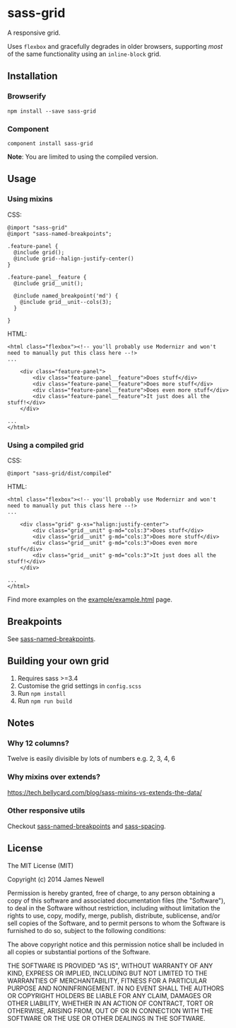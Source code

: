 # sass-grid

A responsive grid. 

Uses `flexbox` and gracefully degrades in older browsers, supporting *most* of the same functionality using an `inline-block` grid.

## Installation

### Browserify

    npm install --save sass-grid

### Component

    component install sass-grid
    
**Note**: You are limited to using the compiled version.
   
## Usage
    
### Using mixins

CSS:

    @import "sass-grid"
    @import "sass-named-breakpoints";
    
    .feature-panel {
      @include grid();
      @include grid--halign-justify-center()
    }
    
    .feature-panel__feature {
      @include grid__unit();
      
      @include named_breakpoint('md') {
        @include grid__unit--cols(3);
      }
      
    }

HTML:
    
    <html class="flexbox"><!-- you'll probably use Modernizr and won't need to manually put this class here --!>
    ...
    
        <div class="feature-panel">
            <div class="feature-panel__feature">Does stuff</div>
            <div class="feature-panel__feature">Does more stuff</div>
            <div class="feature-panel__feature">Does even more stuff</div>
            <div class="feature-panel__feature">It just does all the stuff!</div>
        </div>
        
    ...
    </html>
    
### Using a compiled grid

CSS:

    @import "sass-grid/dist/compiled"
        
HTML:
    
    <html class="flexbox"><!-- you'll probably use Modernizr and won't need to manually put this class here --!>
    ...
    
        <div class="grid" g-xs="halign:justify-center">
            <div class="grid__unit" g-md="cols:3">Does stuff</div>
            <div class="grid__unit" g-md="cols:3">Does more stuff</div>
            <div class="grid__unit" g-md="cols:3">Does even more stuff</div>
            <div class="grid__unit" g-md="cols:3">It just does all the stuff!</div>
        </div>
        
    ...
    </html>

Find more examples on the [example/example.html](http://digitaledgeit.github.io/css-grid/example/example.html) page.

## Breakpoints

See [sass-named-breakpoints](https://www.npmjs.com/package/sass-named-breakpoints).

## Building your own grid

1. Requires sass >=3.4
2. Customise the grid settings in `config.scss`
3. Run `npm install`
4. Run `npm run build`
   
## Notes

### Why 12 columns? 
Twelve is easily divisible by lots of numbers e.g. 2, 3, 4, 6

### Why mixins over extends?

https://tech.bellycard.com/blog/sass-mixins-vs-extends-the-data/

### Other responsive utils

Checkout [sass-named-breakpoints](https://www.npmjs.com/package/sass-named-breakpoints) and [sass-spacing](https://www.npmjs.com/package/sass-spacing).

## License

The MIT License (MIT)

Copyright (c) 2014 James Newell

Permission is hereby granted, free of charge, to any person obtaining a copy of this software and associated documentation files (the "Software"), to deal in the Software without restriction, including without limitation the rights to use, copy, modify, merge, publish, distribute, sublicense, and/or sell copies of the Software, and to permit persons to whom the Software is furnished to do so, subject to the following conditions:

The above copyright notice and this permission notice shall be included in all copies or substantial portions of the Software.

THE SOFTWARE IS PROVIDED "AS IS", WITHOUT WARRANTY OF ANY KIND, EXPRESS OR IMPLIED, INCLUDING BUT NOT LIMITED TO THE WARRANTIES OF MERCHANTABILITY, FITNESS FOR A PARTICULAR PURPOSE AND NONINFRINGEMENT. IN NO EVENT SHALL THE AUTHORS OR COPYRIGHT HOLDERS BE LIABLE FOR ANY CLAIM, DAMAGES OR OTHER LIABILITY, WHETHER IN AN ACTION OF CONTRACT, TORT OR OTHERWISE, ARISING FROM, OUT OF OR IN CONNECTION WITH THE SOFTWARE OR THE USE OR OTHER DEALINGS IN THE SOFTWARE.